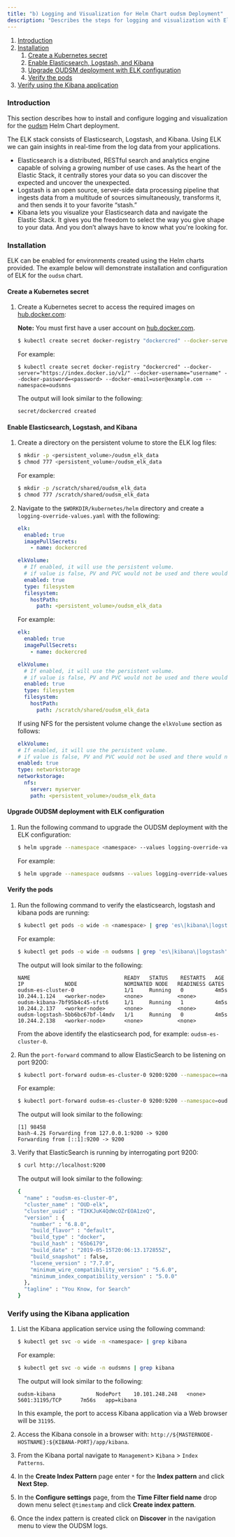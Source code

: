 ```yaml
---
title: "b) Logging and Visualization for Helm Chart oudsm Deployment"
description: "Describes the steps for logging and visualization with Elasticsearch and Kibana."
---
```


1. [Introduction](#introduction)
1. [Installation](#installation)
    1. [Create a Kubernetes secret](#create-a-kubernetes-secret)
	1. [Enable Elasticsearch, Logstash, and Kibana](#enable-elasticsearch-logstash-and-kibana)
	1. [Upgrade OUDSM deployment with ELK configuration](#upgrade-oudsm-deployment-with-elk-configuration)
	1. [Verify the pods](#verify-the-pods)
1. [Verify using the Kibana application](#verify-using-the-kibana-application)

### Introduction

This section describes how to install and configure logging and visualization for the [oudsm](../../create-oudsm-instances) Helm Chart deployment.

The ELK stack consists of Elasticsearch, Logstash, and Kibana. Using ELK we can gain insights in real-time from the log data from your applications.

* Elasticsearch is a distributed, RESTful search and analytics engine capable of solving a growing number of use cases. As the heart of the Elastic Stack, it centrally stores your data so you can discover the expected and uncover the unexpected.
* Logstash is an open source, server-side data processing pipeline that ingests data from a multitude of sources simultaneously, transforms it, and then sends it to your favorite “stash.”
* Kibana lets you visualize your Elasticsearch data and navigate the Elastic Stack. It gives you the freedom to select the way you give shape to your data. And you don’t always have to know what you're looking for.

### Installation

ELK can be enabled for environments created using the Helm charts provided. The example below will demonstrate installation and configuration of ELK for the `oudsm` chart.


#### Create a Kubernetes secret

1. Create a Kubernetes secret to access the required images on [hub.docker.com](https://hub.docker.com):

   **Note:** You must first have a user account on [hub.docker.com](https://hub.docker.com).

   ```bash
   $ kubectl create secret docker-registry "dockercred" --docker-server="https://index.docker.io/v1/" --docker-username="<docker_username>" --docker-password=<password> --docker-email=<docker_email_credentials> --namespace=<domain_namespace>
   ```   
   
   For example:
   
   ```
   $ kubectl create secret docker-registry "dockercred" --docker-server="https://index.docker.io/v1/" --docker-username="username" --docker-password=<password> --docker-email=user@example.com --namespace=oudsmns
   ```
   
   The output will look similar to the following:
   
   ```bash
   secret/dockercred created
   ```  

#### Enable Elasticsearch, Logstash, and Kibana

1. Create a directory on the persistent volume to store the ELK log files:

   ```bash
   $ mkdir -p <persistent_volume>/oudsm_elk_data
   $ chmod 777 <persistent_volume>/oudsm_elk_data
   ```
   
   For example:
   
   ```bash
   $ mkdir -p /scratch/shared/oudsm_elk_data
   $ chmod 777 /scratch/shared/oudsm_elk_data
   ```

1. Navigate to the `$WORKDIR/kubernetes/helm` directory and create a `logging-override-values.yaml` with the following:


   ```yaml
   elk:
     enabled: true
	 imagePullSecrets:
	   - name: dockercred

   elkVolume:
     # If enabled, it will use the persistent volume.
     # if value is false, PV and PVC would not be used and there would not be any mount point available for config
     enabled: true
     type: filesystem
     filesystem:
       hostPath:
         path: <persistent_volume>/oudsm_elk_data
   ```

   For example:

   ```yaml
   elk:
     enabled: true
	 imagePullSecrets:
	   - name: dockercred

   elkVolume:
     # If enabled, it will use the persistent volume.
     # if value is false, PV and PVC would not be used and there would not be any mount point available for config
     enabled: true
     type: filesystem
     filesystem:
       hostPath:
         path: /scratch/shared/oudsm_elk_data
   ```

   If using NFS for the persistent volume change the `elkVolume` section as follows:


   ```yaml
   elkVolume:
   # If enabled, it will use the persistent volume.
   # if value is false, PV and PVC would not be used and there would not be any mount point available for config
   enabled: true
   type: networkstorage
   networkstorage:
     nfs:
       server: myserver
       path: <persistent_volume>/oudsm_elk_data
   ```

#### Upgrade OUDSM deployment with ELK configuration

1. Run the following command to upgrade the OUDSM deployment with the ELK configuration:

   ```bash
   $ helm upgrade --namespace <namespace> --values logging-override-values.yaml <release_name> oudsm --reuse-values
   ```

   For example:

   ```bash
   $ helm upgrade --namespace oudsmns --values logging-override-values.yaml oudsm oudsm --reuse-values
   ```

#### Verify the pods

1. Run the following command to verify the elasticsearch, logstash and kibana pods are running:

   ```bash
   $ kubectl get pods -o wide -n <namespace> | grep 'es\|kibana\|logstash'
   ```

   For example:

   ```bash
   $ kubectl get pods -o wide -n oudsmns | grep 'es\|kibana\|logstash'
   ```

   The output will look similar to the following:

   ```
   NAME                              READY   STATUS    RESTARTS   AGE   IP             NODE               NOMINATED NODE   READINESS GATES
   oudsm-es-cluster-0                1/1     Running   0          4m5s  10.244.1.124   <worker-node>      <none>           <none>
   oudsm-kibana-7bf95b4c45-sfst6     1/1     Running   1          4m5s  10.244.2.137   <worker-node>      <none>           <none>
   oudsm-logstash-5bb6bc67bf-l4mdv   1/1     Running   0          4m5s  10.244.2.138   <worker-node>      <none>           <none>
   ```

   From the above identify the elasticsearch pod, for example: `oudsm-es-cluster-0`.


1. Run the `port-forward` command to allow ElasticSearch to be listening on port 9200:

   ```bash
   $ kubectl port-forward oudsm-es-cluster-0 9200:9200 --namespace=<namespace> &
   ```

   For example:

   ```bash
   $ kubectl port-forward oudsm-es-cluster-0 9200:9200 --namespace=oudsmns &
   ```
   
   The output will look similar to the following:
   
   ```
   [1] 98458
   bash-4.2$ Forwarding from 127.0.0.1:9200 -> 9200
   Forwarding from [::1]:9200 -> 9200
   ```

1. Verify that ElasticSearch is running by interrogating port 9200:


   ```bash
   $ curl http://localhost:9200
   ```
   
   The output will look similar to the following:
   
   ```bash
   {
     "name" : "oudsm-es-cluster-0",
     "cluster_name" : "OUD-elk",
     "cluster_uuid" : "TIKKJuK4QdWcOZrEOA1zeQ",
     "version" : {
       "number" : "6.8.0",
       "build_flavor" : "default",
       "build_type" : "docker",
       "build_hash" : "65b6179",
       "build_date" : "2019-05-15T20:06:13.172855Z",
       "build_snapshot" : false,
       "lucene_version" : "7.7.0",
       "minimum_wire_compatibility_version" : "5.6.0",
       "minimum_index_compatibility_version" : "5.0.0"
     },
     "tagline" : "You Know, for Search"
   }
   ```


### Verify using the Kibana application

1. List the Kibana application service using the following command:

   ```bash
   $ kubectl get svc -o wide -n <namespace> | grep kibana
   ```

   For example:

   ```bash
   $ kubectl get svc -o wide -n oudsmns | grep kibana
   ```

   The output will look similar to the following:

   ```
   oudsm-kibana             NodePort    10.101.248.248   <none>        5601:31195/TCP      7m56s   app=kibana
   ```

   In this example, the port to access Kibana application via a Web browser will be `31195`.

1. Access the Kibana console in a browser with: `http://${MASTERNODE-HOSTNAME}:${KIBANA-PORT}/app/kibana`.

1. From the Kibana portal navigate to `Management`> `Kibana` > `Index Patterns`.

1. In the **Create Index Pattern** page enter `*` for the **Index pattern**  and click **Next Step**.

1. In the **Configure settings** page, from the **Time Filter field name** drop down menu select `@timestamp` and click **Create index pattern**.

1. Once the index pattern is created click on **Discover** in the navigation menu to view the OUDSM logs.






